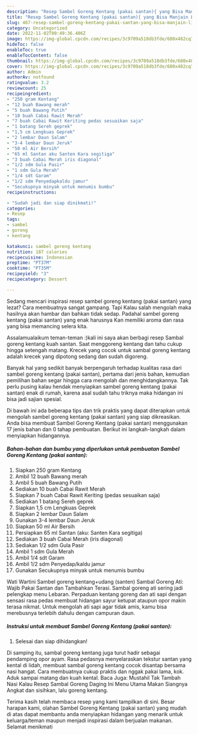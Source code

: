 ```yaml
---
description: "Resep Sambel Goreng Kentang (pakai santan){ yang Bisa Manjain Lidah,  Menu Buat lebaran"
title: "Resep Sambel Goreng Kentang (pakai santan){ yang Bisa Manjain Lidah,  Menu Buat lebaran"
slug: 467-resep-sambel-goreng-kentang-pakai-santan-yang-bisa-manjain-lidah-menu-buat-lebaran
category: Uncategorized
date: 2022-11-02T00:49:36.406Z
image: https://img-global.cpcdn.com/recipes/3c9709a518db3fde/680x482cq70/sambel-goreng-kentang-pakai-santan-foto-resep-utama.jpg
hideToc: false
enableToc: true
enableTocContent: false
thumbnail: https://img-global.cpcdn.com/recipes/3c9709a518db3fde/680x482cq70/sambel-goreng-kentang-pakai-santan-foto-resep-utama.jpg
cover: https://img-global.cpcdn.com/recipes/3c9709a518db3fde/680x482cq70/sambel-goreng-kentang-pakai-santan-foto-resep-utama.jpg
author: Admin
authorAv: notfound
ratingvalue: 3.2
reviewcount: 25
recipeingredient:
- "250 gram Kentang"
- "12 buah Bawang merah"
- "5 buah Bawang Putih"
- "10 buah Cabai Rawit Merah"
- "7 buah Cabai Rawit Keriting pedas sesuaikan saja"
- "1 batang Sereh geprek"
- "1,5 cm Lengkuas Geprek"
- "2 lembar Daun Salam"
- "3-4 lembar Daun Jeruk"
- "50 ml Air Bersih"
- "65 ml Santan aku Santen Kara segitiga"
- "3 buah Cabai Merah iris diagonal"
- "1/2 sdm Gula Pasir"
- "1 sdm Gula Merah"
- "1/4 sdt Garam"
- "1/2 sdm Penyedapkaldu jamur"
- "Secukupnya minyak untuk menumis bumbu"
recipeinstructions:

- "Sudah jadi dan siap dinikmati!"
categories:
- Resep
tags:
- sambel
- goreng
- kentang

katakunci: sambel goreng kentang 
nutrition: 187 calories
recipecuisine: Indonesian
preptime: "PT37M"
cooktime: "PT35M"
recipeyield: "3"
recipecategory: Dessert

---
```



Sedang mencari inspirasi resep sambel goreng kentang (pakai santan) yang lezat? Cara membuatnya sangat gampang. Tapi Kalau salah mengolah maka hasilnya akan hambar dan bahkan tidak sedap. Padahal sambel goreng kentang (pakai santan) yang enak harusnya Kan memiliki aroma dan rasa yang bisa memancing selera kita.


Assalamualaikum teman-teman :)kali ini saya akan berbagi resep Sambal goreng kentang kuah santan. Saat menggoreng kentang dan tahu cukup hingga setengah matang. Krecek yang cocok untuk sambal goreng kentang adalah krecek yang dipotong sedang dan sudah digoreng.

Banyak hal yang sedikit banyak berpengaruh terhadap kualitas rasa dari sambel goreng kentang (pakai santan), pertama dari jenis bahan, kemudian pemilihan bahan segar hingga cara mengolah dan menghidangkannya. Tak perlu pusing kalau hendak menyiapkan sambel goreng kentang (pakai santan) enak di rumah, karena asal sudah tahu triknya maka hidangan ini bisa jadi sajian spesial.


Di bawah ini ada beberapa tips dan trik praktis yang dapat diterapkan untuk mengolah sambel goreng kentang (pakai santan) yang siap dikreasikan. Anda bisa membuat Sambel Goreng Kentang (pakai santan) menggunakan 17 jenis bahan dan 0 tahap pembuatan. Berikut ini langkah-langkah dalam menyiapkan hidangannya.

<!--inarticleads1-->

##### Bahan-bahan dan bumbu yang diperlukan untuk pembuatan Sambel Goreng Kentang (pakai santan):

1. Siapkan 250 gram Kentang
1. Ambil 12 buah Bawang merah
1. Ambil 5 buah Bawang Putih
1. Sediakan 10 buah Cabai Rawit Merah
1. Siapkan 7 buah Cabai Rawit Keriting (pedas sesuaikan saja)
1. Sediakan 1 batang Sereh geprek
1. Siapkan 1,5 cm Lengkuas Geprek
1. Siapkan 2 lembar Daun Salam
1. Gunakan 3-4 lembar Daun Jeruk
1. Siapkan 50 ml Air Bersih
1. Persiapkan 65 ml Santan (aku: Santen Kara segitiga)
1. Sediakan 3 buah Cabai Merah (iris diagonal)
1. Sediakan 1/2 sdm Gula Pasir
1. Ambil 1 sdm Gula Merah
1. Ambil 1/4 sdt Garam
1. Ambil 1/2 sdm Penyedap/kaldu jamur
1. Gunakan Secukupnya minyak untuk menumis bumbu


Wati Wartini Sambel goreng kentang+udang (santen) Sambal Goreng Ati: Wajib Pakai Santan dan Tambahkan Terasi. Sambal goreng ati sering jadi pelengkap menu Lebaran. Perpaduan kentang goreng dan ati sapi dengan sensasi rasa pedas membuat hidangan sayur ketupat ataupun opor makin terasa nikmat. Untuk mengolah ati sapi agar tidak amis, kamu bisa merebusnya terlebih dahulu dengan campuran daun. 

<!--inarticleads2-->

##### Instruksi untuk membuat Sambel Goreng Kentang (pakai santan):


1. Selesai dan siap dihidangkan!

Di samping itu, sambal goreng kentang juga turut hadir sebagai pendamping opor ayam. Rasa pedasnya menyelaraskan tekstur santan yang kental di lidah, membuat sambal goreng kentang cocok disantap bersama nasi hangat. Cara membuatnya cukup praktis dan nggak pakai lama, kok. Aduk sampai matang dan kuah kental. Baca Juga: Mustahil Tak Tambah Nasi Kalau Resep Sambal Goreng Daging Ini Menu Utama Makan Siangnya Angkat dan sisihkan, lalu goreng kentang. 

Terima kasih telah membaca resep yang kami tampilkan di sini. Besar harapan kami, olahan Sambel Goreng Kentang (pakai santan) yang mudah di atas dapat membantu anda menyiapkan hidangan yang menarik untuk keluarga/teman maupun menjadi inspirasi dalam berjualan makanan. Selamat menikmati
